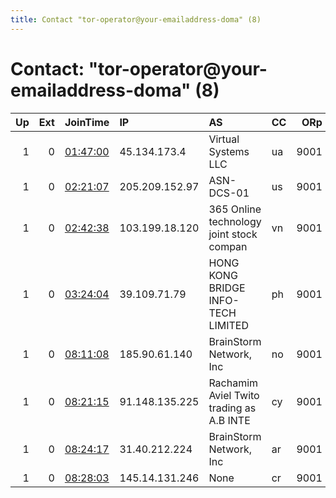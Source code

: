 ```yaml
---
title: Contact "tor-operator@your-emailaddress-doma" (8)
---
```


# Contact: "tor-operator@your-emailaddress-doma" (8)

|   Up |   Ext | JoinTime                                                                                              | IP             | AS                                       | CC   |   ORp |   Dirp | OS    | Version   | Nickname   |   eFamMembers |
|-----:|------:|:------------------------------------------------------------------------------------------------------|:---------------|:-----------------------------------------|:-----|------:|-------:|:------|:----------|:-----------|--------------:|
|    1 |     0 | [01:47:00](https://nusenu.github.io/OrNetStats/w/relay/BB7CD70DCC36A06BDD7A784859FF21200203F143.html) | 45.134.173.4   | Virtual Systems LLC                      | ua   |  9001 |      0 | Linux | 0.4.7.10  | my1        |             1 |
|    1 |     0 | [02:21:07](https://nusenu.github.io/OrNetStats/w/relay/E793D292D888233D31A95C45B86BF89CFC48EF1C.html) | 205.209.152.97 | ASN-DCS-01                               | us   |  9001 |      0 | Linux | 0.4.7.10  | my4        |             1 |
|    1 |     0 | [02:42:38](https://nusenu.github.io/OrNetStats/w/relay/865A2CBDF8AE0BB61D0E992E0E0C312EC84B4C95.html) | 103.199.18.120 | 365 Online technology joint stock compan | vn   |  9001 |      0 | Linux | 0.4.7.10  | my9        |             1 |
|    1 |     0 | [03:24:04](https://nusenu.github.io/OrNetStats/w/relay/272F5AA2B681F4B144429BAC6CB7275774F0C3C9.html) | 39.109.71.79   | HONG KONG BRIDGE INFO-TECH LIMITED       | ph   |  9001 |      0 | Linux | 0.4.7.10  | my10       |             1 |
|    1 |     0 | [08:11:08](https://nusenu.github.io/OrNetStats/w/relay/DD6A8FB6A7A25D150AA7ABFE0D8B272E7C5E5740.html) | 185.90.61.140  | BrainStorm Network, Inc                  | no   |  9001 |      0 | Linux | 0.4.7.10  | my2        |             1 |
|    1 |     0 | [08:21:15](https://nusenu.github.io/OrNetStats/w/relay/F92ECD2A25A0ADC5EA847892074707E63F5165C0.html) | 91.148.135.225 | Rachamim Aviel Twito trading as A.B INTE | cy   |  9001 |      0 | Linux | 0.4.7.10  | my6        |             1 |
|    1 |     0 | [08:24:17](https://nusenu.github.io/OrNetStats/w/relay/2A74B7A6556D38BD2B2B078A28B404ADEF0EF720.html) | 31.40.212.224  | BrainStorm Network, Inc                  | ar   |  9001 |      0 | Linux | 0.4.7.10  | my7        |             1 |
|    1 |     0 | [08:28:03](https://nusenu.github.io/OrNetStats/w/relay/1E67049DA13C2675E5A6300D227497B273E4D70B.html) | 145.14.131.246 | None                                     | cr   |  9001 |      0 | Linux | 0.4.7.10  | my8        |             1 |
